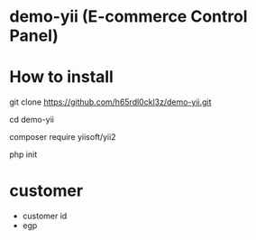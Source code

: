 # demo-yii (E-commerce Control Panel)

# How to install

  git clone https://github.com/h65rdl0ckl3z/demo-yii.git

  cd demo-yii
  
  composer require yiisoft/yii2

  php init

# customer
  - customer id
  - egp

